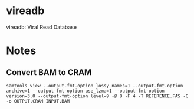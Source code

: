 # vireadb
vireadb: Viral Read Database

# Notes

## Convert BAM to CRAM
```
samtools view --output-fmt-option lossy_names=1 --output-fmt-option archive=1 --output-fmt-option use_lzma=1 --output-fmt-option version=3.0 --output-fmt-option level=9 -@ 8 -F 4 -T REFERENCE.FAS -C -o OUTPUT.CRAM INPUT.BAM
```
